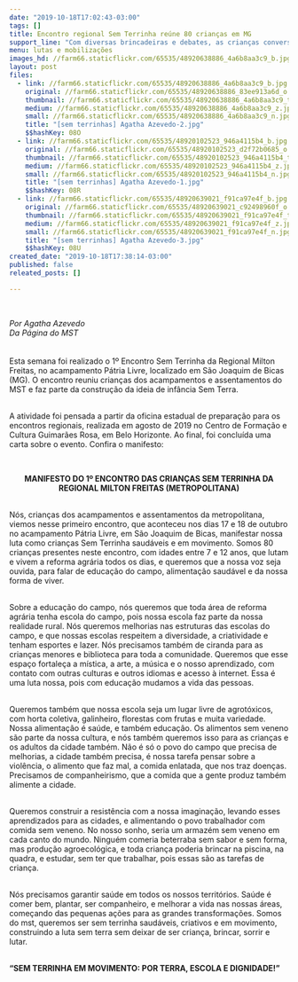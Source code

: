 ```yaml
---
date: "2019-10-18T17:02:43-03:00"
tags: []
title: Encontro regional Sem Terrinha reúne 80 crianças em MG
support_line: "Com diversas brincadeiras e debates, as crianças conversaram sobre educação do campo, alimentação saudável e a vida no MST, e construíram um manifesto"
menu: lutas e mobilizações
images_hd: //farm66.staticflickr.com/65535/48920638886_4a6b8aa3c9_b.jpg
layout: post
files:
  - link: //farm66.staticflickr.com/65535/48920638886_4a6b8aa3c9_b.jpg
    original: //farm66.staticflickr.com/65535/48920638886_83ee913a6d_o.jpg
    thumbnail: //farm66.staticflickr.com/65535/48920638886_4a6b8aa3c9_t.jpg
    medium: //farm66.staticflickr.com/65535/48920638886_4a6b8aa3c9_z.jpg
    small: //farm66.staticflickr.com/65535/48920638886_4a6b8aa3c9_n.jpg
    title: "[sem terrinhas] Agatha Azevedo-2.jpg"
    $$hashKey: 08O
  - link: //farm66.staticflickr.com/65535/48920102523_946a4115b4_b.jpg
    original: //farm66.staticflickr.com/65535/48920102523_d2f72b0685_o.jpg
    thumbnail: //farm66.staticflickr.com/65535/48920102523_946a4115b4_t.jpg
    medium: //farm66.staticflickr.com/65535/48920102523_946a4115b4_z.jpg
    small: //farm66.staticflickr.com/65535/48920102523_946a4115b4_n.jpg
    title: "[sem terrinhas] Agatha Azevedo-1.jpg"
    $$hashKey: 08R
  - link: //farm66.staticflickr.com/65535/48920639021_f91ca97e4f_b.jpg
    original: //farm66.staticflickr.com/65535/48920639021_c92498960f_o.jpg
    thumbnail: //farm66.staticflickr.com/65535/48920639021_f91ca97e4f_t.jpg
    medium: //farm66.staticflickr.com/65535/48920639021_f91ca97e4f_z.jpg
    small: //farm66.staticflickr.com/65535/48920639021_f91ca97e4f_n.jpg
    title: "[sem terrinhas] Agatha Azevedo-3.jpg"
    $$hashKey: 08U
created_date: "2019-10-18T17:38:14-03:00"
published: false
releated_posts: []

---
```

<p>&nbsp;</p>

<p><em>Por Agatha Azevedo<br />
Da P&aacute;gina do MST&nbsp;</em><br />
<br />
<br />
Esta semana foi realizado o 1&ordm; Encontro Sem Terrinha da Regional Milton Freitas,&nbsp;no acampamento P&aacute;tria Livre, localizado em S&atilde;o Joaquim de Bicas (MG). O encontro reuniu crian&ccedil;as dos acampamentos e assentamentos do MST&nbsp;e faz parte da constru&ccedil;&atilde;o da ideia de inf&acirc;ncia Sem Terra.</p>

<p><br />
A atividade foi pensada a partir da oficina estadual de prepara&ccedil;&atilde;o para os encontros regionais, realizada em agosto de 2019 no Centro de Forma&ccedil;&atilde;o e Cultura Guimar&atilde;es Rosa, em Belo Horizonte. Ao final, foi conclu&iacute;da uma carta sobre o evento.&nbsp;Confira o manifesto:</p>

<p style="text-align: center;">&nbsp;</p>

<p style="text-align: center;"><strong>MANIFESTO DO 1&ordm; ENCONTRO DAS CRIAN&Ccedil;AS SEM TERRINHA DA REGIONAL MILTON FREITAS (METROPOLITANA)</strong><br />
&nbsp;</p>

<p>N&oacute;s, crian&ccedil;as dos acampamentos e assentamentos da metropolitana, viemos nesse primeiro encontro, que aconteceu nos dias 17 e 18 de outubro no acampamento P&aacute;tria Livre, em S&atilde;o Joaquim de Bicas, manifestar nossa luta como crian&ccedil;as Sem Terrinha saud&aacute;veis e em movimento. Somos 80 crian&ccedil;as presentes neste encontro, com idades entre 7 e 12 anos, que lutam e vivem a reforma agr&aacute;ria todos os dias, e queremos que a nossa voz seja ouvida, para falar de educa&ccedil;&atilde;o do campo, alimenta&ccedil;&atilde;o saud&aacute;vel e da nossa forma de viver.<br />
&nbsp;</p>

<p>Sobre a educa&ccedil;&atilde;o do campo, n&oacute;s queremos que toda &aacute;rea de reforma agr&aacute;ria tenha escola do campo, pois nossa escola faz parte da nossa realidade rural. N&oacute;s queremos melhorias nas estruturas das escolas do campo, e que nossas escolas respeitem a diversidade, a criatividade&nbsp;e tenham esportes e lazer. N&oacute;s precisamos tamb&eacute;m de ciranda para as crian&ccedil;as menores e biblioteca para toda a comunidade. Queremos que esse espa&ccedil;o fortale&ccedil;a a m&iacute;stica, a arte, a m&uacute;sica e o nosso aprendizado, com contato com outras culturas e outros idiomas e acesso &agrave; internet. Essa &eacute; uma luta nossa, pois com educa&ccedil;&atilde;o mudamos a vida das pessoas.<br />
&nbsp;</p>

<p>Queremos tamb&eacute;m que nossa escola seja um lugar livre de agrot&oacute;xicos, com horta coletiva, galinheiro, florestas com frutas e muita variedade. Nossa alimenta&ccedil;&atilde;o &eacute; sa&uacute;de, e tamb&eacute;m educa&ccedil;&atilde;o. Os alimentos sem veneno s&atilde;o parte da nossa cultura, e n&oacute;s tamb&eacute;m queremos isso para as crian&ccedil;as e os adultos da cidade tamb&eacute;m. N&atilde;o &eacute; s&oacute; o povo do campo que precisa de melhorias, a cidade tamb&eacute;m precisa, &eacute; nossa tarefa pensar sobre a viol&ecirc;ncia, o alimento que faz mal, a comida enlatada, que nos traz doen&ccedil;as. Precisamos de companheirismo, que a comida que a gente produz tamb&eacute;m alimente a cidade.<br />
&nbsp;</p>

<p>Queremos construir a resist&ecirc;ncia com a nossa imagina&ccedil;&atilde;o, levando esses aprendizados para as cidades, e alimentando o povo trabalhador com comida sem veneno. No nosso sonho, seria um armaz&eacute;m sem veneno em cada canto do mundo. Ningu&eacute;m comeria beterraba sem sabor e sem forma, mas produ&ccedil;&atilde;o agroecol&oacute;gica, e toda crian&ccedil;a poderia brincar na piscina, na quadra, e estudar, sem ter que trabalhar, pois essas s&atilde;o as tarefas de crian&ccedil;a.<br />
&nbsp;</p>

<p>N&oacute;s precisamos garantir sa&uacute;de em todos os nossos territ&oacute;rios. Sa&uacute;de &eacute; comer bem, plantar, ser companheiro, e melhorar a vida nas nossas &aacute;reas, come&ccedil;ando das pequenas a&ccedil;&otilde;es para as grandes transforma&ccedil;&otilde;es. Somos do mst, queremos ser sem terrinha saud&aacute;veis, criativos e em movimento, construindo a luta sem terra sem deixar de ser crian&ccedil;a, brincar, sorrir e lutar.<br />
&nbsp;</p>

<p><strong>&ldquo;SEM TERRINHA EM MOVIMENTO: POR TERRA, ESCOLA E DIGNIDADE!&rdquo;&nbsp;</strong></p>
